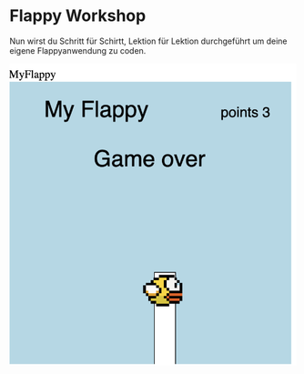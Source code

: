 # Flappy Workshop

Nun wirst du Schritt für Schirtt, Lektion für Lektion durchgeführt um deine eigene Flappyanwendung zu coden.


![Graphical user interface, application](./image11.png)
